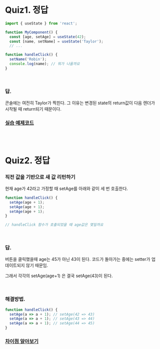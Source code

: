 # Quiz1. 정답

```jsx
import { useState } from 'react';

function MyComponent() {
  const [age, setAge] = useState(42);
  const [name, setName] = useState('Taylor');
  // ...
```


```jsx
function handleClick() {
  setName('Robin');
  console.log(name); // 뭐가 나올까요
}
```
<br/>

### 답.

콘솔에는 여전히 Taylor가 찍힌다.
그 이유는 변경된 state의 return값이 다음 렌더가 시작될 때 return되기 때문이다.

### [실습 예제코드](https://react.dev/reference/react/useState#examples-basic)


<br/><br/>

# Quiz2. 정답

### 직전 값을 기반으로 새 값 리턴하기
현재 age가 42라고 가정할 때 setAge를 아래와 같이 세 번 호출한다.

```jsx
function handleClick() {
  setAge(age + 1); 
  setAge(age + 1); 
  setAge(age + 1); 
}

// handleClick 함수가 호출되었을 때 age값은 몇일까요
```

<br/>

### 답.

버튼을 클릭했을때 age는 45가 아닌 43이 된다. 코드가 돌아가는 중에는 setter가 업데이트되지 않기 때문임.

그래서 각각의 setAge(age+1) 은 결국 setAge(43)이 된다.

<br/>

### 해결방법.

```jsx
function handleClick() {
  setAge(a => a + 1); // setAge(42 => 43)
  setAge(a => a + 1); // setAge(43 => 44)
  setAge(a => a + 1); // setAge(44 => 45)
}
```

### [차이점 알아보기](https://react.dev/reference/react/useState#examples-updater)
